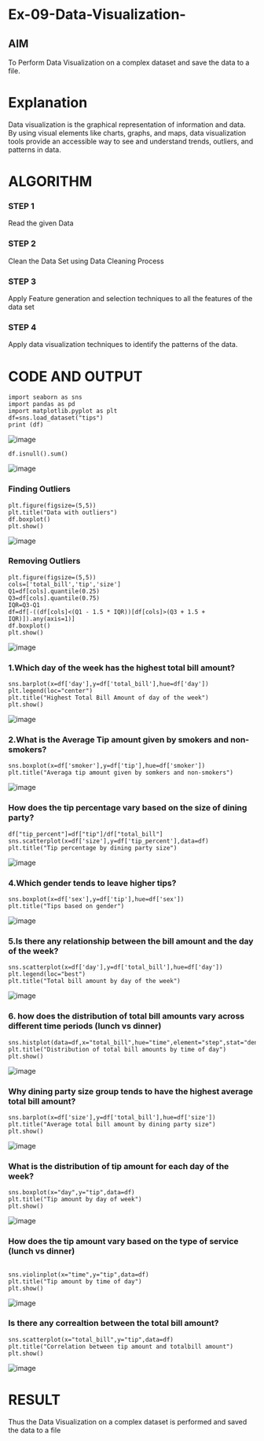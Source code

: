 # Ex-09-Data-Visualization-

## AIM
To Perform Data Visualization on a complex dataset and save the data to a file. 

# Explanation
Data visualization is the graphical representation of information and data. By using visual elements like charts, graphs, and maps, data visualization tools provide an accessible way to see and understand trends, outliers, and patterns in data.

# ALGORITHM
### STEP 1
Read the given Data
### STEP 2
Clean the Data Set using Data Cleaning Process
### STEP 3
Apply Feature generation and selection techniques to all the features of the data set
### STEP 4
Apply data visualization techniques to identify the patterns of the data.


# CODE AND OUTPUT

```
import seaborn as sns
import pandas as pd
import matplotlib.pyplot as plt
df=sns.load_dataset("tips")
print (df)
```
![image](https://github.com/madhi43/ODD2023-Datascience-Ex-09/assets/103943383/15f31b41-5455-419f-98d4-0e0bc9a13826)


```
df.isnull().sum()
```
![image](https://github.com/madhi43/ODD2023-Datascience-Ex-09/assets/103943383/c35a5889-bb0a-439b-a1e0-3088ffd4c201)


### Finding Outliers
```
plt.figure(figsize=(5,5))
plt.title("Data with outliers")
df.boxplot()
plt.show()
```
![image](https://github.com/madhi43/ODD2023-Datascience-Ex-09/assets/103943383/5b6bde70-bddd-48ce-b50f-2e74b645825f)


### Removing Outliers
```
plt.figure(figsize=(5,5))
cols=['total_bill','tip','size']
Q1=df[cols].quantile(0.25)
Q3=df[cols].quantile(0.75)
IQR=Q3-Q1
df=df[-((df[cols]<(Q1 - 1.5 * IQR))[df[cols]>(Q3 + 1.5 + IQR)]).any(axis=1)]
df.boxplot()
plt.show()
```
![image](https://github.com/madhi43/ODD2023-Datascience-Ex-09/assets/103943383/2894ce29-765f-48bc-82f2-0116c4a17a27)


### 1.Which day of the week has the highest total bill amount?
```
sns.barplot(x=df['day'],y=df['total_bill'],hue=df['day'])
plt.legend(loc="center")
plt.title("Highest Total Bill Amount of day of the week")
plt.show()
```

![image](https://github.com/madhi43/ODD2023-Datascience-Ex-09/assets/103943383/ec97f586-6a1b-48ad-b91e-97e56f4e631a)



### 2.What is the Average Tip amount given by smokers and non-smokers?
```
sns.boxplot(x=df['smoker'],y=df['tip'],hue=df['smoker'])
plt.title("Averaga tip amount given by somkers and non-smokers")
```
![image](https://github.com/madhi43/ODD2023-Datascience-Ex-09/assets/103943383/e2dd0152-8a19-4713-afae-e5b6a0190b45)


### How does the tip percentage vary based on the size of dining party?
```
df["tip_percent"]=df["tip"]/df["total_bill"]
sns.scatterplot(x=df['size'],y=df['tip_percent'],data=df)
plt.title("Tip percentage by dining party size")
```
![image](https://github.com/madhi43/ODD2023-Datascience-Ex-09/assets/103943383/9d698209-6f64-4b4b-b2de-a8eecb5632e5)




### 4.Which gender tends to leave higher tips?
```
sns.boxplot(x=df['sex'],y=df['tip'],hue=df['sex'])
plt.title("Tips based on gender")
```
![image](https://github.com/madhi43/ODD2023-Datascience-Ex-09/assets/103943383/cd8af189-1b83-4b6c-879a-641af11854ea)

### 5.Is there any relationship between the bill amount and the day of the week?
```
sns.scatterplot(x=df['day'],y=df['total_bill'],hue=df['day'])
plt.legend(loc="best")
plt.title("Total bill amount by day of the week")
```
![image](https://github.com/madhi43/ODD2023-Datascience-Ex-09/assets/103943383/6d6587ca-0820-4ebe-be58-cee7141c8cd4)


### 6. how does the distribution of total bill amounts vary across different time periods (lunch vs dinner)

```
sns.histplot(data=df,x="total_bill",hue="time",element="step",stat="density")
plt.title("Distribution of total bill amounts by time of day")
plt.show()
```
![image](https://github.com/madhi43/ODD2023-Datascience-Ex-09/assets/103943383/8b35a9bc-a258-4e40-bd90-a7e051beec2f)


### Why dining party size group tends to have the highest average total bill amount?
```
sns.barplot(x=df['size'],y=df['total_bill'],hue=df['size'])
plt.title("Average total bill amount by dining party size")
plt.show()
```
![image](https://github.com/madhi43/ODD2023-Datascience-Ex-09/assets/103943383/832900c4-dab1-49ef-bdf9-fb5f502c0d2a)


### What is the distribution of tip amount for each day of the week?
```
sns.boxplot(x="day",y="tip",data=df)
plt.title("Tip amount by day of week")
plt.show()
```
![image](https://github.com/madhi43/ODD2023-Datascience-Ex-09/assets/103943383/b58de83c-1d7a-4a51-ae49-0425f607152c)


### How does the tip amount vary based on the type of service (lunch vs dinner)
```

sns.violinplot(x="time",y="tip",data=df)
plt.title("Tip amount by time of day")
plt.show()
```
![image](https://github.com/madhi43/ODD2023-Datascience-Ex-09/assets/103943383/9a8c5a51-737b-48dc-ad3e-a1b91e151a1d)

### Is there any correaltion between the total bill amount?
```
sns.scatterplot(x="total_bill",y="tip",data=df)
plt.title("Correlation between tip amount and totalbill amount")
plt.show()
```
![image](https://github.com/madhi43/ODD2023-Datascience-Ex-09/assets/103943383/a78f2b0a-0710-490a-a5da-2ff765b94ee6)


# RESULT

Thus the Data Visualization on a complex dataset is performed and saved the data to a file


